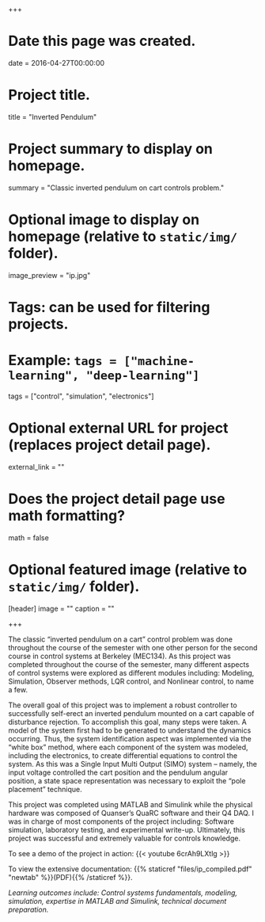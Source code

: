 +++
# Date this page was created.
date = 2016-04-27T00:00:00

# Project title.
title = "Inverted Pendulum"

# Project summary to display on homepage.
summary = "Classic inverted pendulum on cart controls problem."

# Optional image to display on homepage (relative to `static/img/` folder).
image_preview = "ip.jpg"

# Tags: can be used for filtering projects.
# Example: `tags = ["machine-learning", "deep-learning"]`
tags = ["control", "simulation", "electronics"]

# Optional external URL for project (replaces project detail page).
external_link = ""

# Does the project detail page use math formatting?
math = false

# Optional featured image (relative to `static/img/` folder).
[header]
image = ""
caption = ""

+++

The classic “inverted pendulum on a cart” control problem was done throughout the course of the semester with one other person for the second course in control systems at Berkeley (MEC134). As this project was completed throughout the course of the semester, many different aspects of control systems were explored as different modules including: Modeling, Simulation, Observer methods, LQR control, and Nonlinear control, to name a few.

The overall goal of this project was to implement a robust controller to successfully self-erect an inverted pendulum mounted on a cart capable of disturbance rejection. To accomplish this goal, many steps were taken. A model of the system first had to be generated to understand the dynamics occurring. Thus, the system identification aspect was implemented via the “white box” method, where each component of the system was modeled, including the electronics, to create differential equations to control the system. As this was a Single Input Multi Output (SIMO) system – namely, the input voltage controlled the cart position and the pendulum angular position, a state space representation was necessary to exploit the “pole placement” technique.

This project was completed using MATLAB and Simulink while the physical hardware was composed of Quanser’s QuaRC software and their Q4 DAQ. I was in charge of most components of the project including: Software simulation, laboratory testing, and experimental write-up. Ultimately, this project was successful and extremely valuable for controls knowledge.

To see a demo of the project in action: {{< youtube 6crAh9LXtlg >}}

To view the extensive documentation: {{% staticref "files/ip_compiled.pdf" "newtab" %}}(PDF){{% /staticref %}}.

*Learning outcomes include: Control systems fundamentals, modeling, simulation, expertise in MATLAB and Simulink, technical document preparation.*

